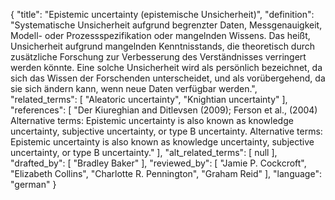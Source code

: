 {
    "title": "Epistemic uncertainty (epistemische Unsicherheit)",
    "definition": "Systematische Unsicherheit aufgrund begrenzter Daten, Messgenauigkeit, Modell- oder Prozessspezifikation oder mangelnden Wissens. Das heißt, Unsicherheit aufgrund mangelnden Kenntnisstands, die theoretisch durch zusätzliche Forschung zur Verbesserung des Verständnisses verringert werden könnte. Eine solche Unsicherheit wird als persönlich bezeichnet, da sich das Wissen der Forschenden unterscheidet, und als vorübergehend, da sie sich ändern kann, wenn neue Daten verfügbar werden.",
    "related_terms": [
        "Aleatoric uncertainty",
        "Knightian uncertainty"
    ],
    "references": [
        "Der Kiureghian and Ditlevsen (2009); Ferson et al., (2004) Alternative terms: Epistemic uncertainty is also known as knowledge uncertainty, subjective uncertainty, or type B uncertainty. Alternative terms:  Epistemic uncertainty is also known as knowledge uncertainty, subjective uncertainty, or type B uncertainty."
    ],
    "alt_related_terms": [
        null
    ],
    "drafted_by": [
        "Bradley Baker"
    ],
    "reviewed_by": [
        "Jamie P. Cockcroft",
        "Elizabeth Collins",
        "Charlotte R. Pennington",
        "Graham Reid"
    ],
    "language": "german"
}